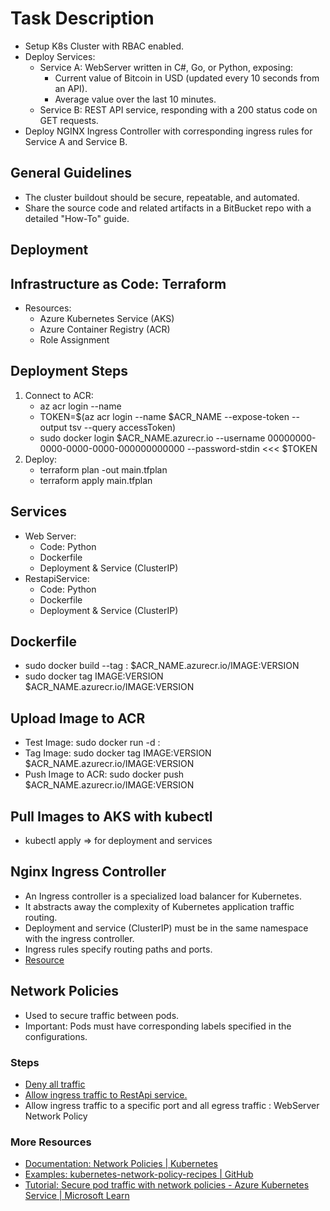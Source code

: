 # Task Description
- Setup K8s Cluster with RBAC enabled.
- Deploy Services:
  - Service A: WebServer written in C#, Go, or Python, exposing:
    - Current value of Bitcoin in USD (updated every 10 seconds from an API).
    - Average value over the last 10 minutes.
  - Service B: REST API service, responding with a 200 status code on GET requests.
- Deploy NGINX Ingress Controller with corresponding ingress rules for Service A and Service B.

## General Guidelines
- The cluster buildout should be secure, repeatable, and automated.
- Share the source code and related artifacts in a BitBucket repo with a detailed "How-To" guide.

## Deployment
## Infrastructure as Code: Terraform
- Resources:
  - Azure Kubernetes Service (AKS)
  - Azure Container Registry (ACR)
  - Role Assignment

## Deployment Steps
1. Connect to ACR:
   - az acr login --name
   - TOKEN=$(az acr login --name $ACR_NAME --expose-token --output tsv --query accessToken)
   - sudo docker login $ACR_NAME.azurecr.io --username 00000000-0000-0000-0000-000000000000 --password-stdin <<< $TOKEN
2. Deploy:
   - terraform plan -out main.tfplan
   - terraform apply main.tfplan

## Services
- Web Server:
  - Code: Python
  - Dockerfile
  - Deployment & Service (ClusterIP)
- RestapiService:
  - Code: Python
  - Dockerfile
  - Deployment & Service (ClusterIP)

## Dockerfile
- sudo docker build --tag <NAME>:<VERSION> $ACR_NAME.azurecr.io/IMAGE:VERSION
- sudo docker tag IMAGE:VERSION $ACR_NAME.azurecr.io/IMAGE:VERSION

## Upload Image to ACR
- Test Image: sudo docker run -d <NAME>:<VERSION>
- Tag Image: sudo docker tag IMAGE:VERSION $ACR_NAME.azurecr.io/IMAGE:VERSION
- Push Image to ACR: sudo docker push $ACR_NAME.azurecr.io/IMAGE:VERSION

## Pull Images to AKS with kubectl
- kubectl apply => for deployment and services

## Nginx Ingress Controller
- An Ingress controller is a specialized load balancer for Kubernetes.
- It abstracts away the complexity of Kubernetes application traffic routing.
- Deployment and service (ClusterIP) must be in the same namespace with the ingress controller.
- Ingress rules specify routing paths and ports.
- [Resource](https://ammarsuhail155.medium.com/ingress-controller-nginx-deployment-on-azure-kubernetes-services-29ca0a668083)


## Network Policies
- Used to secure traffic between pods.
- Important: Pods must have corresponding labels specified in the configurations.

### Steps
- [Deny all traffic](https://github.com/ahmetb/kubernetes-network-policy-recipes/blob/master/01-deny-all-traffic-to-an-application.md)
- [Allow ingress traffic to RestApi service.](https://github.com/ahmetb/kubernetes-network-policy-recipes/blob/master/02-limit-traffic-to-an-application.md)
- Allow ingress traffic to a specific port and all egress traffic : WebServer Network Policy
  

### More Resources
- [Documentation: Network Policies | Kubernetes](https://kubernetes.io/docs/concepts/services-networking/network-policies/)
- [Examples: kubernetes-network-policy-recipes | GitHub](https://github.com/ahmetb/kubernetes-network-policy-recipes)
- [Tutorial: Secure pod traffic with network policies - Azure Kubernetes Service | Microsoft Learn](https://learn.microsoft.com/en-us/azure/aks/use-network-policies)